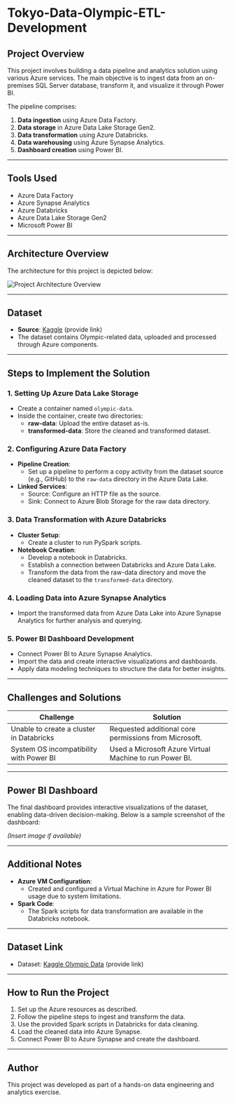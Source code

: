 # Tokyo-Data-Olympic-ETL-Development

## Project Overview

This project involves building a data pipeline and analytics solution using various Azure services. The main objective is to ingest data from an on-premises SQL Server database, transform it, and visualize it through Power BI.

The pipeline comprises:
1. **Data ingestion** using Azure Data Factory.
2. **Data storage** in Azure Data Lake Storage Gen2.
3. **Data transformation** using Azure Databricks.
4. **Data warehousing** using Azure Synapse Analytics.
5. **Dashboard creation** using Power BI.

---

## Tools Used
- Azure Data Factory
- Azure Synapse Analytics
- Azure Databricks
- Azure Data Lake Storage Gen2
- Microsoft Power BI

---

## Architecture Overview

The architecture for this project is depicted below:

![Project Architecture Overview](image.png)

---

## Dataset

- **Source**: [Kaggle](#) (provide link)
- The dataset contains Olympic-related data, uploaded and processed through Azure components.

---

## Steps to Implement the Solution

### 1. Setting Up Azure Data Lake Storage
- Create a container named `olympic-data`.
- Inside the container, create two directories:
  - **raw-data**: Upload the entire dataset as-is.
  - **transformed-data**: Store the cleaned and transformed dataset.

### 2. Configuring Azure Data Factory
- **Pipeline Creation**:
  - Set up a pipeline to perform a copy activity from the dataset source (e.g., GitHub) to the `raw-data` directory in the Azure Data Lake.
- **Linked Services**:
  - Source: Configure an HTTP file as the source.
  - Sink: Connect to Azure Blob Storage for the raw data directory.

### 3. Data Transformation with Azure Databricks
- **Cluster Setup**:
  - Create a cluster to run PySpark scripts.
- **Notebook Creation**:
  - Develop a notebook in Databricks.
  - Establish a connection between Databricks and Azure Data Lake.
  - Transform the data from the raw-data directory and move the cleaned dataset to the `transformed-data` directory.

### 4. Loading Data into Azure Synapse Analytics
- Import the transformed data from Azure Data Lake into Azure Synapse Analytics for further analysis and querying.

### 5. Power BI Dashboard Development
- Connect Power BI to Azure Synapse Analytics.
- Import the data and create interactive visualizations and dashboards.
- Apply data modeling techniques to structure the data for better insights.

---

## Challenges and Solutions

| **Challenge**                           | **Solution**                                           |
|-----------------------------------------|-------------------------------------------------------|
| Unable to create a cluster in Databricks| Requested additional core permissions from Microsoft. |
| System OS incompatibility with Power BI | Used a Microsoft Azure Virtual Machine to run Power BI. |

---

## Power BI Dashboard

The final dashboard provides interactive visualizations of the dataset, enabling data-driven decision-making. Below is a sample screenshot of the dashboard:

*(Insert image if available)*

---

## Additional Notes
- **Azure VM Configuration**:
  - Created and configured a Virtual Machine in Azure for Power BI usage due to system limitations.
- **Spark Code**:
  - The Spark scripts for data transformation are available in the Databricks notebook.

---

## Dataset Link
- Dataset: [Kaggle Olympic Data](#) (provide link)

---

## How to Run the Project
1. Set up the Azure resources as described.
2. Follow the pipeline steps to ingest and transform the data.
3. Use the provided Spark scripts in Databricks for data cleaning.
4. Load the cleaned data into Azure Synapse.
5. Connect Power BI to Azure Synapse and create the dashboard.

---

## Author
This project was developed as part of a hands-on data engineering and analytics exercise.

